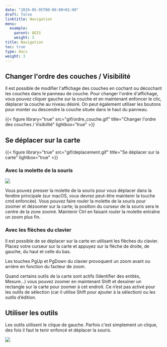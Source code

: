 ```yaml
---
date: "2019-05-05T00:00:00+01:00"
draft: false
linktitle: Navigation
menu:
  example:
    parent: QGIS
    weight: 3
title: Navigation
toc: true
type: docs
weight: 3
---
```

## Changer l'ordre des couches / Visibilité

Il est possible de modifier l'affichage des couches en cochant ou décochant les couches dans le panneau de couche. Pour changer l'ordre d'affichage, vous pouvez cliquer gauche sur la couche et en maintenant enfoncer le clic, déplacer la couche au niveau désiré. On peut également utiliser les boutons pour monter ou descendre la couche située dans le haut du panneau.



{{< figure library="true" src="gif/ordre_couche.gif" title="Changer l'ordre des couches / Visibilité" lightbox="true" >}}

## Se déplacer sur la carte


{{< figure library="true" src="gif/deplacement.gif" title="Se déplacer sur la carte" lightbox="true" >}}

### Avec la molette de la souris

![](/img/gif/Click-and-Drag-Middle-Button.gif)

Vous pouvez presser la molette de la souris pour vous déplacer dans la fenêtre principale (sur macOS, vous devrez peut-être maintenir la touche cmd enfoncée). Vous pouvez faire rouler la molette de la souris pour zoomer et dézoomer sur la carte; la position du curseur de la souris sera le centre de la zone zoomé. Maintenir Ctrl en faisant rouler la molette entraîne un zoom plus fin.

### Avec les flèches du clavier

Il est possible de se déplacer sur la carte en utilisant les flèches du clavier. Placez votre curseur sur la carte et appuyez sur la flèche de droite, de gauche, du haut et celle du bas.


Les touches PgUp et PgDown du clavier provoquent un zoom avant ou arrière en fonction du facteur de zoom. 

Quand certains outils de la carte sont actifs (Identifier des entités, Mesure…) vous pouvez zoomer en maintenant Shift et dessiner un rectangle sur la carte pour zoomer à cet endroit. Ce n’est pas activé pour les outils de sélection (car il utilise Shift pour ajouter à la sélection) ou les outils d’édition.





## Utiliser les outils

Les outils utilisent le clique de gauche. Parfois c'est simplement un clique, des fois il faut le tenir enfoncé et déplacer la souris.

![](/img/gif/Click-and-Drag-Left-Button.gif)




